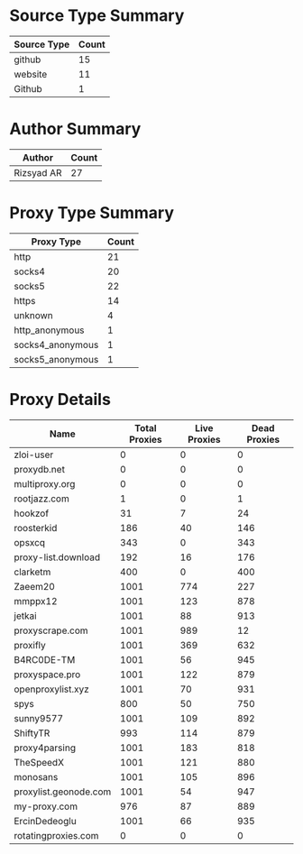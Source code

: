 # Source Type Summary

| Source Type | Count |
|-------------|-------|
| github | 15 |
| website | 11 |
| Github | 1 |


# Author Summary

| Author | Count |
|--------|-------|
| Rizsyad AR | 27 |


# Proxy Type Summary

| Proxy Type | Count |
|------------|-------|
| http | 21 |
| socks4 | 20 |
| socks5 | 22 |
| https | 14 |
| unknown | 4 |
| http_anonymous | 1 |
| socks4_anonymous | 1 |
| socks5_anonymous | 1 |


# Proxy Details

| Name | Total Proxies | Live Proxies | Dead Proxies |
|------|---------------|--------------|---------------|
| zloi-user | 0 | 0 | 0 |
| proxydb.net | 0 | 0 | 0 |
| multiproxy.org | 0 | 0 | 0 |
| rootjazz.com | 1 | 0 | 1 |
| hookzof | 31 | 7 | 24 |
| roosterkid | 186 | 40 | 146 |
| opsxcq | 343 | 0 | 343 |
| proxy-list.download | 192 | 16 | 176 |
| clarketm | 400 | 0 | 400 |
| Zaeem20 | 1001 | 774 | 227 |
| mmppx12 | 1001 | 123 | 878 |
| jetkai | 1001 | 88 | 913 |
| proxyscrape.com | 1001 | 989 | 12 |
| proxifly | 1001 | 369 | 632 |
| B4RC0DE-TM | 1001 | 56 | 945 |
| proxyspace.pro | 1001 | 122 | 879 |
| openproxylist.xyz | 1001 | 70 | 931 |
| spys | 800 | 50 | 750 |
| sunny9577 | 1001 | 109 | 892 |
| ShiftyTR | 993 | 114 | 879 |
| proxy4parsing | 1001 | 183 | 818 |
| TheSpeedX | 1001 | 121 | 880 |
| monosans | 1001 | 105 | 896 |
| proxylist.geonode.com | 1001 | 54 | 947 |
| my-proxy.com | 976 | 87 | 889 |
| ErcinDedeoglu | 1001 | 66 | 935 |
| rotatingproxies.com | 0 | 0 | 0 |
